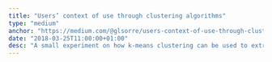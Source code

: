 ```yaml
---
title: "Users’ context of use through clustering algorithms"
type: "medium"
anchor: "https://medium.com/@glsorre/users-context-of-use-through-clustering-algorithms-3187928d674e"
date: "2018-03-25T11:00:00+01:00"
desc: "A small experiment on how k-means clustering can be used to extrapolate users' context of use"
---
```


